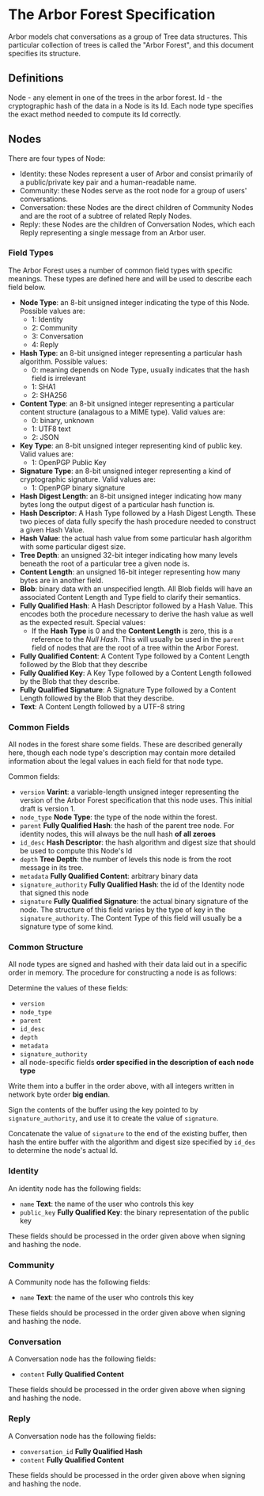 # The Arbor Forest Specification

Arbor models chat conversations as a group of Tree data structures.
This particular collection of trees is called the "Arbor Forest", and
this document specifies its structure.

## Definitions

Node - any element in one of the trees in the arbor forest.
Id - the cryptographic hash of the data in a Node is its Id. Each node type specifies the exact method needed to compute its Id correctly.

## Nodes

There are four types of Node:

- Identity: these Nodes represent a user of Arbor and consist primarily of a public/private key pair and a human-readable name.
- Community: these Nodes serve as the root node for a group of users' conversations.
- Conversation: these Nodes are the direct children of Community Nodes and are the root of a subtree of related Reply Nodes.
- Reply: these Nodes are the children of Conversation Nodes, which each Reply representing a single message from an Arbor user.

### Field Types

The Arbor Forest uses a number of common field types with specific meanings. These types are defined here and will be used to describe each field below.

- **Node Type**: an 8-bit unsigned integer indicating the type of this Node. Possible values are:
  - 1: Identity
  - 2: Community
  - 3: Conversation
  - 4: Reply
- **Hash Type**: an 8-bit unsigned integer representing a particular hash algorithm. Possible values:
  - 0: meaning depends on Node Type, usually indicates that the hash field is irrelevant
  - 1: SHA1
  - 2: SHA256
- **Content Type**: an 8-bit unsigned integer representing a particular content structure (analagous to a MIME type). Valid values are:
  - 0: binary, unknown
  - 1: UTF8 text
  - 2: JSON
- **Key Type**: an 8-bit unsigned integer representing kind of public key. Valid values are:
  - 1: OpenPGP Public Key
- **Signature Type**: an 8-bit unsigned integer representing a kind of cryptographic signature. Valid values are:
  - 1: OpenPGP binary signature
- **Hash Digest Length**: an 8-bit unsigned integer indicating how many bytes long the output digest of a particular hash function is.
- **Hash Descriptor**: A Hash Type followed by a Hash Digest Length. These two pieces of data fully specify the hash procedure needed to construct a given Hash Value.
- **Hash Value**: the actual hash value from some particular hash algorithm with some particular digest size.
- **Tree Depth**: an unsigned 32-bit integer indicating how many levels beneath the root of a particular tree a given node is.
- **Content Length**: an unsigned 16-bit integer representing how many bytes are in another field.
- **Blob**: binary data with an unspecified length. All Blob fields will have an associated Content Length and Type field to clarify their semantics.
- **Fully Qualified Hash**: A Hash Descriptor followed by a Hash Value. This encodes both the procedure necessary to derive the hash value as well as the expected result. Special values:
  - If the **Hash Type** is 0 and the **Content Length** is zero, this is a reference to the _Null Hash_. This will usually be used in the `parent` field of nodes that are the root of a tree within the Arbor Forest.
- **Fully Qualified Content**: A Content Type followed by a Content Length followed by the Blob that they describe
- **Fully Qualified Key**: A Key Type followed by a Content Length followed by the Blob that they describe.
- **Fully Qualified Signature**: A Signature Type followed by a Content Length followed by the Blob that they describe.
- **Text**: A Content Length followed by a UTF-8 string

### Common Fields

All nodes in the forest share some fields. These are described generally here, though each node type's description may contain more detailed information about the legal values in each field for that node type.

Common fields:

- `version` **Varint**: a variable-length unsigned integer representing the version of the Arbor Forest specification that this node uses. This initial draft is version 1.
- `node_type` **Node Type**: the type of the node within the forest.
- `parent` **Fully Qualified Hash**: the hash of the parent tree node. For identity nodes, this will always be the null hash **of all zeroes**
- `id_desc` **Hash Descriptor**: the hash algorithm and digest size that should be used to compute this Node's Id
- `depth` **Tree Depth**: the number of levels this node is from the root message in its tree.
- `metadata` **Fully Qualified Content**: arbitrary binary data
- `signature_authority` **Fully Qualified Hash**: the id of the Identity node that signed this node
- `signature` **Fully Qualified Signature**: the actual binary signature of the node. The structure of this field varies by the type of key in the `signature_authority`. The Content Type of this field will usually be a signature type of some kind.

### Common Structure

All node types are signed and hashed with their data laid out in a specific order in memory. The procedure for constructing a node is as follows:

Determine the values of these fields:

- `version`
- `node_type`
- `parent`
- `id_desc`
- `depth`
- `metadata`
- `signature_authority`
- all node-specific fields **order specified in the description of each node type**

Write them into a buffer in the order above, with all integers written in network byte order **big endian**.

Sign the contents of the buffer using the key pointed to by `signature_authority`, and use it to create the value of `signature`.

Concatenate the value of `signature` to the end of the existing buffer, then hash the entire buffer with the algorithm and digest size specified by `id_des` to determine the node's actual Id.

### Identity

An identity node has the following fields:

- `name` **Text**: the name of the user who controls this key
- `public_key` **Fully Qualified Key**: the binary representation of the public key

These fields should be processed in the order given above when signing and hashing the node.
 
### Community

A Community node has the following fields:

- `name` **Text**: the name of the user who controls this key

These fields should be processed in the order given above when signing and hashing the node.
 
### Conversation

A Conversation node has the following fields:

- `content` **Fully Qualified Content**

These fields should be processed in the order given above when signing and hashing the node.

### Reply

A Conversation node has the following fields:

- `conversation_id` **Fully Qualified Hash**
- `content` **Fully Qualified Content**

These fields should be processed in the order given above when signing and hashing the node.
